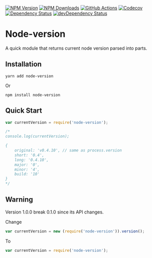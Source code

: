 [![NPM Version][npm-version-image]][npm-url]
[![NPM Downloads][npm-downloads-image]][npm-url]
[![GitHub Actions][github-actions-image]][github-actions-url]
[![Codecov][codecov-image]][codecov-url]
[![Dependency Status][dependency-image]][dependency-url]
[![devDependency Status][devdependency-image]][devdependency-url]

# Node-version

A quick module that returns current node version parsed into parts.

## Installation

```shell
yarn add node-version
```

Or

```shell
npm install node-version
```

## Quick Start

```js
var currentVersion = require('node-version');

/*
console.log(currentVersion);

{
    original: 'v0.4.10', // same as process.version
    short: '0.4',
    long: '0.4.10',
    major: '0',
    minor: '4',
    build: '10'
}
*/
```

## Warning

Version 1.0.0 break 0.1.0 since its API changes.

Change

```js
var currentVersion = new (require('node-version')).version();
```

To

```js
var currentVersion = require('node-version');
```

[npm-version-image]: https://img.shields.io/npm/v/node-version.svg
[npm-downloads-image]: https://img.shields.io/npm/dm/node-version.svg
[npm-url]: https://npmjs.org/package/node-version
[dependency-image]: https://img.shields.io/david/srod/node-version.svg?style=flat
[dependency-url]: https://david-dm.org/srod/node-version
[devdependency-image]: https://img.shields.io/david/dev/srod/node-version.svg?style=flat
[devdependency-url]: https://david-dm.org/srod/node-version#info=devDependencies
[github-actions-image]: https://img.shields.io/endpoint.svg?url=https%3A%2F%2Factions-badge.atrox.dev%2Fsrod%2Fnode-minify%2Fbadge%3Fref%3Ddevelop&style=flat
[github-actions-url]: https://github.com/srod/node-minify/actions
[codecov-image]: https://codecov.io/gh/srod/node-version/branch/master/graph/badge.svg
[codecov-url]: https://codecov.io/gh/srod/node-version

